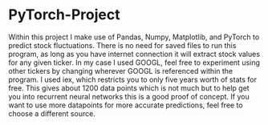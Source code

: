 # PyTorch-Project

  Within this project I make use of Pandas, Numpy, Matplotlib, and PyTorch to predict stock fluctuations. There is no need for saved files to run this program, as long as you have internet connection it will extract stock values for any given ticker. In my case I used GOOGL, feel free to experiment using other tickers by changing wherever GOOGL is referenced within the program. I used iex, which restricts you to only five years worth of stats for free. This gives about 1200 data points which is not much but to help get you into recurrent neural networks this is a good proof of concept. If you want to use more datapoints for more accurate predictions, feel free to choose a different source. 
